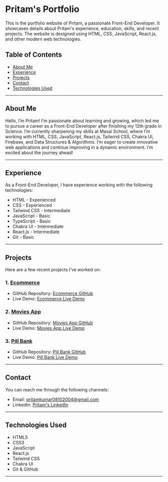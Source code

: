 

# Pritam's Portfolio

This is the portfolio website of Pritam, a passionate Front-End Developer. It showcases details about Pritam's experience, education, skills, and recent projects. The website is designed using HTML, CSS, JavaScript, React.js, and other modern web technologies.

## Table of Contents

- [About Me](#about-me)
- [Experience](#experience)
- [Projects](#projects)
- [Contact](#contact)
- [Technologies Used](#technologies-used)

---

## About Me

Hello, I’m Pritam! I’m passionate about learning and growing, which led me to pursue a career as a Front-End Developer after finishing my 12th grade in Science. I’m currently sharpening my skills at Masai School, where I’m working with HTML, CSS, JavaScript, React.js, Tailwind CSS, Chakra UI, Firebase, and Data Structures & Algorithms. I’m eager to create innovative web applications and continue improving in a dynamic environment. I’m excited about the journey ahead!

---

## Experience

As a Front-End Developer, I have experience working with the following technologies:

- HTML - Experienced
- CSS - Experienced
- Tailwind CSS - Intermediate
- JavaScript - Basic
- TypeScript - Basic
- Chakra UI - Intermediate
- React.js - Intermediate
- Git - Basic

---

## Projects

Here are a few recent projects I’ve worked on:

### 1. [Ecommerce](https://glittery-donut-e66996.netlify.app/)

- GitHub Repository: [Ecommerce GitHub](https://github.com/PRITAMALWAR/ecommerce)
- Live Demo: [Ecommerce Live Demo](https://glittery-donut-e66996.netlify.app/)

### 2. [Movies App](https://prismatic-unicorn-1614a0.netlify.app/)

- GitHub Repository: [Movies App GitHub](https://github.com/PRITAMALWAR/movies)
- Live Demo: [Movies App Live Demo](https://prismatic-unicorn-1614a0.netlify.app/)

### 3. [Pill Bank](https://github.com/PRITAMALWAR/Pill-Bank)

- GitHub Repository: [Pill Bank GitHub](https://github.com/PRITAMALWAR/Pill-Bank)
- Live Demo: [Pill Bank Live Demo](https://github.com/)

---

## Contact

You can reach me through the following channels:

- Email: [pritamkumar08102004@gmail.com](mailto:pritamkumar08102004@gmail.com)
- LinkedIn: [Pritam's LinkedIn](https://www.linkedin.com/in/pritam-verma-45830328b/)

---

## Technologies Used

- HTML5
- CSS3
- JavaScript
- React.js
- Tailwind CSS
- Chakra UI
- Git & GitHub

---

